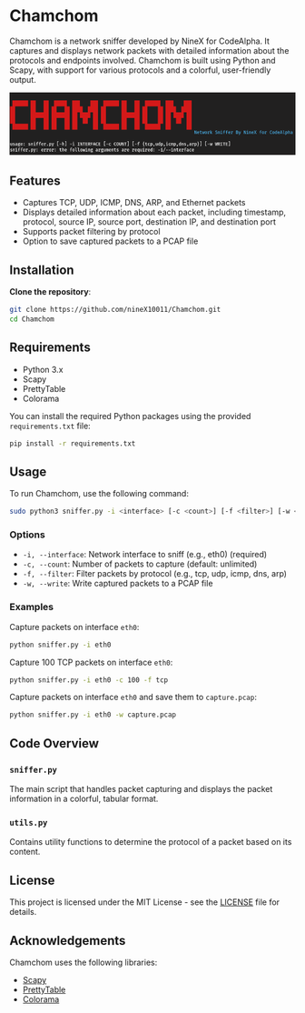 
# Chamchom

Chamchom is a network sniffer developed by NineX for CodeAlpha. It captures and displays network packets with detailed information about the protocols and endpoints involved. Chamchom is built using Python and Scapy, with support for various protocols and a colorful, user-friendly output.

![Chamchom Network Sniffer](screenshots/chamchom_screenshot.png)

## Features

- Captures TCP, UDP, ICMP, DNS, ARP, and Ethernet packets
- Displays detailed information about each packet, including timestamp, protocol, source IP, source port, destination IP, and destination port
- Supports packet filtering by protocol
- Option to save captured packets to a PCAP file

## Installation
**Clone the repository**:
   ```bash
   git clone https://github.com/nineX10011/Chamchom.git
   cd Chamchom
```

## Requirements

- Python 3.x
- Scapy
- PrettyTable
- Colorama

You can install the required Python packages using the provided `requirements.txt` file:

```bash
pip install -r requirements.txt
```

## Usage

To run Chamchom, use the following command:

```bash
sudo python3 sniffer.py -i <interface> [-c <count>] [-f <filter>] [-w <output_file>]
```

### Options

- `-i, --interface`: Network interface to sniff (e.g., eth0) (required)
- `-c, --count`: Number of packets to capture (default: unlimited)
- `-f, --filter`: Filter packets by protocol (e.g., tcp, udp, icmp, dns, arp)
- `-w, --write`: Write captured packets to a PCAP file

### Examples

Capture packets on interface `eth0`:

```bash
python sniffer.py -i eth0
```

Capture 100 TCP packets on interface `eth0`:

```bash
python sniffer.py -i eth0 -c 100 -f tcp
```

Capture packets on interface `eth0` and save them to `capture.pcap`:

```bash
python sniffer.py -i eth0 -w capture.pcap
```

## Code Overview

### `sniffer.py`

The main script that handles packet capturing and displays the packet information in a colorful, tabular format.

### `utils.py`

Contains utility functions to determine the protocol of a packet based on its content.

## License

This project is licensed under the MIT License - see the [LICENSE](LICENSE) file for details.

## Acknowledgements

Chamchom uses the following libraries:
- [Scapy](https://scapy.net/)
- [PrettyTable](https://pypi.org/project/PrettyTable/)
- [Colorama](https://pypi.org/project/colorama/)

  
